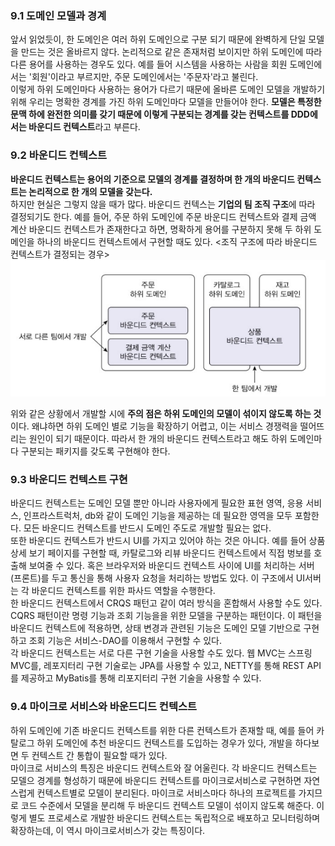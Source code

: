   

### 9.1 도메인 모델과 경계  
  
앞서 읽었듯이, 한 도메인은 여러 하위 도메인으로 구분 되기 때문에 완벽하게 단일 모델을 만드는 것은 올바르지 않다. 논리적으로 같은 존재처럼 보이지만 하위 도메인에 따라 다른 용어를 사용하는 경우도 있다. 예를 들어 시스템을 사용하는 사람을 회원 도메인에서는 '회원'이라고 부르지만, 주문 도메인에서는 '주문자'라고 불린다.  
이렇게 하위 도메인마다 사용하는 용어가 다르기 때문에 올바른 도메인 모델을 개발하기 위해 우리는 명확한 경계를 가진 하위 도메인마다 모델을 만들어야 한다. **모델은 특정한 문맥 하에 완전한 의미를 갖기 때문에 이렇게 구분되는 경계를 갖는 컨텍스트를 DDD에서는 바운디드 컨텍스트**라고 부른다.  
   
   
   
### 9.2 바운디드 컨텍스트  
  
**바운디드 컨텍스트는 용어의 기준으로 모델의 경계를 결정하며 한 개의 바운디드 컨텍스트는 논리적으로 한 개의 모델을 갖는다.**  
하지만 현실은 그렇지 않을 때가 많다. 바운디드 컨텍스는 **기업의 팀 조직 구조**에 따라 결정되기도 한다. 예를 들어, 주문 하위 도메인에 주문 바운디드 컨텍스트와 결제 금액 계산 바운디드 컨텍스트가 존재한다고 하면, 명확하게 용어를 구분하지 못해 두 하위 도메인을 하나의 바운디드 컨텍스트에서 구현할 때도 있다. 
<조직 구조에 따라 바운디드 컨텍스트가 결정되는 경우>  
![출처 도메인 주도 개발 책](image.png)  
  
위와 같은 상황에서 개발할 시에 **주의 점은 하위 도메인의 모델이 섞이지 않도록 하는 것**이다. 왜냐하면 하위 도메인 별로 기능을 확장하기 어렵고, 이는 서비스 경쟁력을 떨어뜨리는 원인이 되기 때문이다. 따라서 한 개의 바운디드 컨텍스트라고 해도 하위 도메인마다 구분되는 패키지를 갖도록 구현해야 한다.  
  


### 9.3 바운디드 컨텍스트 구현  
  
바운디드 컨텍스트는 도메인 모델 뿐만 아니라 사용자에게 필요한 표현 영역, 응용 서비스, 인프라스트럭처, db와 같이 도메인 기능을 제공하는 데 필요한 영역을 모두 포함한다. 모든 바운디드 컨텍스트를 반드시 도메인 주도로 개발할 필요는 없다.  
또한 바운디드 컨텍스트가 반드시 UI를 가지고 있어야 하는 것은 아니다. 예를 들어 상품 상세 보기 페이지를 구현할 때, 카탈로그와 리뷰 바운디드 컨텍스트에서 직접 벙보를 호출해 보여줄 수 있다. 혹은 브라우저와 바운디드 컨텍스트 사이에 UI를 처리하는 서버(프론트)를 두고 통신을 통해 사용자 요청을 처리하는 방법도 있다. 이 구조에서 UI서버는 각 바운디드 컨텍스트를 위한 파사드 역할을 수행한다.  
한 바운디드 컨텍스트에서 CRQS 패턴고 같이 여러 방식을 혼합해서 사용할 수도 있다. CQRS 패턴이란 명령 기능과 조회 기능을을 위한 모델을 구분하는 패턴이다. 이 패턴을 바운디드 컨텍스트에 적용하면, 상태 변경과 관련된 기능은 도메인 모델 기반으로 구현하고 조회 기능은 서비스-DAO를 이용해서 구현할 수 있다.  
각 바운디드 컨텍스트는 서로 다른 구현 기술을 사용할 수도 있다. 웹 MVC는 스프링 MVC를, 레포지터리 구현 기술로는 JPA를 사용할 수 있고, NETTY를 통해 REST API를 제공하고 MyBatis를 통해 리포지터리 구현 기술을 사용할 수 있다.  
  


### 9.4 마이크로 서비스와 바운드디드 컨텍스트  
  
하위 도메인에 기존 바운디드 컨텍스트를 위한 다른 컨텍스트가 존재할 때, 예를 들어 카탈로그 하위 도메인에 추천 바운디드 컨텍스트를 도입하는 경우가 있다, 개발을 하다보면 두 컨텍스트 간 통합이 필요할 때가 있다.  
마이크로 서비스의 특징은 바운디드 컨텍스트와 잘 어울린다. 각 바운디드 컨텍스트는 모델으 경계를 형성하기 때문에 바운디드 컨텍스트를 마이크로서비스로 구현하면 자연스럽게 컨텍스트별로 모델이 분리된다. 마이크로 서비스마다 하나의 프로젝트를 가지므로 코드 수준에서 모델을 분리해 두 바운디드 컨텍스트 모델이 섞이지 않도록 해준다. 이렇게 별도 프로세스로 개발한 바운디드 컨텍스트는 독립적으로 배포하고 모니터링하며 확장하는데, 이 역시 마이크로서비스가 갖는 특징이다.